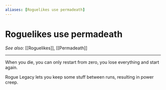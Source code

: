 ```yaml
---
aliases: [Roguelikes use permadeath]
---
```

# Roguelikes use permadeath
*See also:* [[Roguelikes]], [[Permadeath]]
___
When you die, you can only restart from zero, you lose everything and start again.

Rogue Legacy lets you keep some stuff between runs, resulting in power creep.